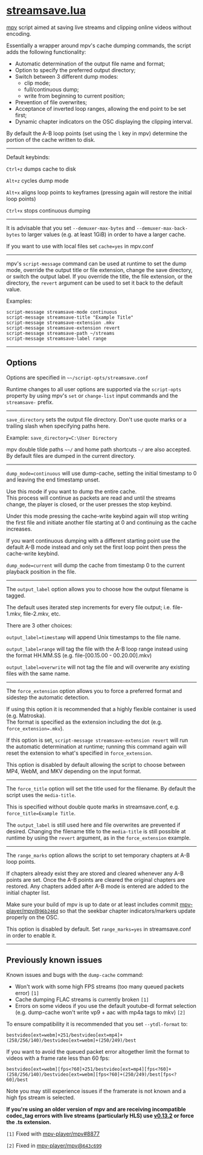 # [streamsave.lua](https://raw.githubusercontent.com/Sagnac/streamsave/master/streamsave.lua "streamsave.lua")

[mpv](https://github.com/mpv-player/mpv "mpv") script aimed at saving live streams and clipping online videos without encoding.

Essentially a wrapper around mpv's cache dumping commands, the script adds the following functionality:

* Automatic determination of the output file name and format;
* Option to specify the preferred output directory;
* Switch between 3 different dump modes:
  * clip mode;
  * full/continuous dump;
  * write from beginning to current position;
* Prevention of file overwrites;
* Acceptance of inverted loop ranges, allowing the end point to be set first;
* Dynamic chapter indicators on the OSC displaying the clipping interval.

By default the A-B loop points (set using the `l` key in mpv) determine the portion of the cache written to disk.

----

Default keybinds:

`Ctrl+z` dumps cache to disk

`Alt+z` cycles dump mode

`Alt+x` aligns loop points to keyframes (pressing again will restore the initial loop points)

`Ctrl+x` stops continuous dumping

----

It is advisable that you set `--demuxer-max-bytes` and `--demuxer-max-back-bytes` to larger values (e.g. at least 1GiB) in order to have a larger cache.

If you want to use with local files set `cache=yes` in mpv.conf

----

mpv's `script-message` command can be used at runtime to set the dump mode, override the output title or file extension, change the save directory, or switch the output label.
If you override the title, the file extension, or the directory, the `revert` argument can be used to set it back to the default value.

Examples:
```
script-message streamsave-mode continuous
script-message streamsave-title "Example Title"
script-message streamsave-extension .mkv
script-message streamsave-extension revert
script-message streamsave-path ~/streams
script-message streamsave-label range
```

----

## Options

Options are specified in `~~/script-opts/streamsave.conf`

Runtime changes to all user options are supported via the `script-opts` property by using mpv's `set` or `change-list` input commands and the `streamsave-` prefix.

----

`save_directory` sets the output file directory. Don't use quote marks or a trailing slash when specifying paths here.

Example: `save_directory=C:\User Directory`

mpv double tilde paths `~~/` and home path shortcuts `~/` are also accepted. By default files are dumped in the current directory.

----

`dump_mode=continuous` will use dump-cache, setting the initial timestamp to 0 and leaving the end timestamp unset.

Use this mode if you want to dump the entire cache.  
This process will continue as packets are read and until the streams change, the player is closed, or the user presses the stop keybind.

Under this mode pressing the cache-write keybind again will stop writing the first file and initiate another file starting at 0 and continuing as the cache increases.

If you want continuous dumping with a different starting point use the default A-B mode instead and only set the first loop point then press the cache-write keybind.

`dump_mode=current` will dump the cache from timestamp 0 to the current playback position in the file.

----

The `output_label` option allows you to choose how the output filename is tagged.

The default uses iterated step increments for every file output; i.e. file-1.mkv, file-2.mkv, etc.

There are 3 other choices:

`output_label=timestamp` will append Unix timestamps to the file name.

`output_label=range` will tag the file with the A-B loop range instead using the format HH.MM.SS (e.g. file-\[00.15.00 - 00.20.00\].mkv)

`output_label=overwrite` will not tag the file and will overwrite any existing files with the same name.

----

The `force_extension` option allows you to force a preferred format and sidestep the automatic detection.

If using this option it is recommended that a highly flexible container is used (e.g. Matroska).  
The format is specified as the extension including the dot (e.g. `force_extension=.mkv`).

If this option is set, `script-message streamsave-extension revert` will run the automatic determination at runtime; running this command again will reset the extension to what's specified in `force_extension`.

This option is disabled by default allowing the script to choose between MP4, WebM, and MKV depending on the input format.

----

The `force_title` option will set the title used for the filename. By default the script uses the `media-title`.

This is specified without double quote marks in streamsave.conf, e.g. `force_title=Example Title`.

The `output_label` is still used here and file overwrites are prevented if desired. Changing the filename title to the `media-title` is still possible at runtime by using the `revert` argument, as in the `force_extension` example.

----

The `range_marks` option allows the script to set temporary chapters at A-B loop points.

If chapters already exist they are stored and cleared whenever any A-B points are set. Once the A-B points are cleared the original chapters are restored. Any chapters added after A-B mode is entered are added to the initial chapter list.

Make sure your build of mpv is up to date or at least includes commit [mpv-player/mpv@`96b246d`](https://github.com/mpv-player/mpv/commit/96b246d9283da99b82800bbd576037d115e3c6e9 "mpv commit 96b246d") so that the seekbar chapter indicators/markers update properly on the OSC.

This option is disabled by default. Set `range_marks=yes` in streamsave.conf in order to enable it.

----

## Previously known issues

Known issues and bugs with the `dump-cache` command:  
* Won't work with some high FPS streams (too many queued packets error) `[1]`  
* Cache dumping FLAC streams is currently broken `[1]`  
* Errors on some videos if you use the default youtube-dl format selection (e.g. dump-cache won't write vp9 + aac with mp4a tags to mkv) `[2]`

To ensure compatibility it is recommended that you set `--ytdl-format` to:

```
bestvideo[ext=webm]+251/bestvideo[ext=mp4]+(258/256/140)/bestvideo[ext=webm]+(250/249)/best
```

If you want to avoid the queued packet error altogether limit the format to videos with a frame rate less than 60 fps:

```
bestvideo[ext=webm][fps<?60]+251/bestvideo[ext=mp4][fps<?60]+(258/256/140)/bestvideo[ext=webm][fps<?60]+(250/249)/best[fps<?60]/best
```

Note you may still experience issues if the framerate is not known and a high fps stream is selected.

**If you're using an older version of mpv and are receiving incompatible codec_tag errors with live streams (particularly HLS) use [v0.13.2](https://raw.githubusercontent.com/Sagnac/streamsave/b48726e65cd42f980e42fa04b69441ca446b1e43/streamsave.lua "v0.13.2") or force the .ts extension.**

`[1]` Fixed with [mpv-player/mpv#8877](https://github.com/mpv-player/mpv/pull/8877 "mpv pull request #8877")

`[2]` Fixed in [mpv-player/mpv@`643c699`](https://github.com/mpv-player/mpv/commit/643c699f2684987db6073ebe8a6ea76e56c87055 "mpv commit 643c699")
